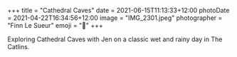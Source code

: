 +++
title = "Cathedral Caves"
date = 2021-06-15T11:13:33+12:00
photoDate = 2021-04-22T16:34:56+12:00
image = "IMG_2301.jpeg"
photographer = "Finn Le Sueur"
emoji = "📸"
+++

Exploring Cathedral Caves with Jen on a classic wet and rainy day in The Catlins.
